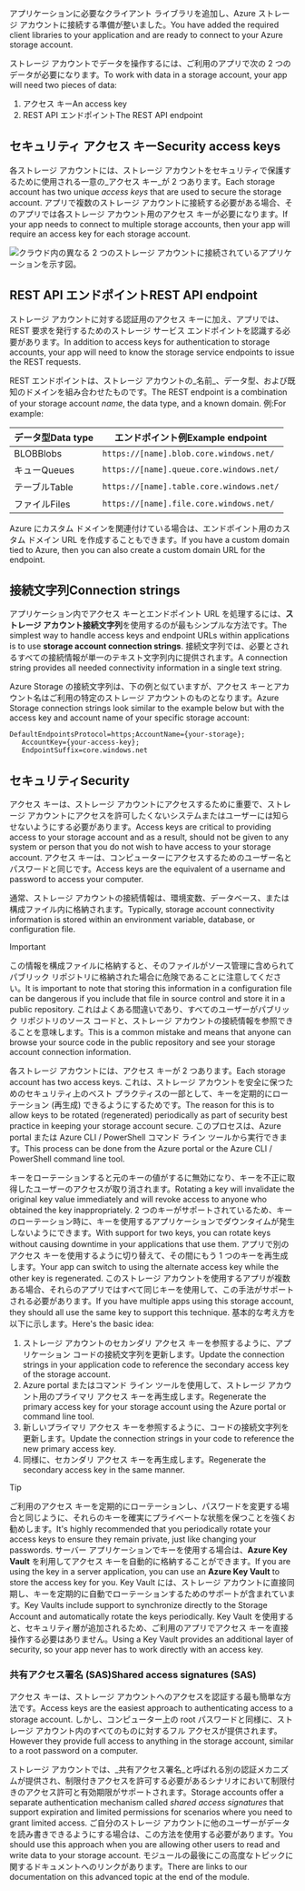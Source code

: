 <span data-ttu-id="8c686-101">アプリケーションに必要なクライアント ライブラリを追加し、Azure ストレージ アカウントに接続する準備が整いました。</span><span class="sxs-lookup"><span data-stu-id="8c686-101">You have added the required client libraries to your application and are ready to connect to your Azure storage account.</span></span>

<span data-ttu-id="8c686-102">ストレージ アカウントでデータを操作するには、ご利用のアプリで次の 2 つのデータが必要になります。</span><span class="sxs-lookup"><span data-stu-id="8c686-102">To work with data in a storage account, your app will need two pieces of data:</span></span>

1. <span data-ttu-id="8c686-103">アクセス キー</span><span class="sxs-lookup"><span data-stu-id="8c686-103">An access key</span></span>
1. <span data-ttu-id="8c686-104">REST API エンドポイント</span><span class="sxs-lookup"><span data-stu-id="8c686-104">The REST API endpoint</span></span>

## <a name="security-access-keys"></a><span data-ttu-id="8c686-105">セキュリティ アクセス キー</span><span class="sxs-lookup"><span data-stu-id="8c686-105">Security access keys</span></span>

<span data-ttu-id="8c686-106">各ストレージ アカウントには、ストレージ アカウントをセキュリティで保護するために使用される一意の_アクセス キー_が 2 つあります。</span><span class="sxs-lookup"><span data-stu-id="8c686-106">Each storage account has two unique _access keys_ that are used to secure the storage account.</span></span> <span data-ttu-id="8c686-107">アプリで複数のストレージ アカウントに接続する必要がある場合、そのアプリでは各ストレージ アカウント用のアクセス キーが必要になります。</span><span class="sxs-lookup"><span data-stu-id="8c686-107">If your app needs to connect to multiple storage accounts, then your app will require an access key for each storage account.</span></span>

![クラウド内の異なる 2 つのストレージ アカウントに接続されているアプリケーションを示す図。](..\media\6-multiple-accounts.png)

## <a name="rest-api-endpoint"></a><span data-ttu-id="8c686-110">REST API エンドポイント</span><span class="sxs-lookup"><span data-stu-id="8c686-110">REST API endpoint</span></span>

<span data-ttu-id="8c686-111">ストレージ アカウントに対する認証用のアクセス キーに加え、アプリでは、REST 要求を発行するためのストレージ サービス エンドポイントを認識する必要があります。</span><span class="sxs-lookup"><span data-stu-id="8c686-111">In addition to access keys for authentication to storage accounts, your app will need to know the storage service endpoints to issue the REST requests.</span></span> 

<span data-ttu-id="8c686-112">REST エンドポイントは、ストレージ アカウントの_名前_、データ型、および既知のドメインを組み合わせたものです。</span><span class="sxs-lookup"><span data-stu-id="8c686-112">The REST endpoint is a combination of your storage account _name_, the data type, and a known domain.</span></span> <span data-ttu-id="8c686-113">例:</span><span class="sxs-lookup"><span data-stu-id="8c686-113">For example:</span></span>

| <span data-ttu-id="8c686-114">データ型</span><span class="sxs-lookup"><span data-stu-id="8c686-114">Data type</span></span> | <span data-ttu-id="8c686-115">エンドポイント例</span><span class="sxs-lookup"><span data-stu-id="8c686-115">Example endpoint</span></span> |
|-----------|------------------|
| <span data-ttu-id="8c686-116">BLOB</span><span class="sxs-lookup"><span data-stu-id="8c686-116">Blobs</span></span>     | `https://[name].blob.core.windows.net/` |
| <span data-ttu-id="8c686-117">キュー</span><span class="sxs-lookup"><span data-stu-id="8c686-117">Queues</span></span>    | `https://[name].queue.core.windows.net/` |
| <span data-ttu-id="8c686-118">テーブル</span><span class="sxs-lookup"><span data-stu-id="8c686-118">Table</span></span>     | `https://[name].table.core.windows.net/` |
| <span data-ttu-id="8c686-119">ファイル</span><span class="sxs-lookup"><span data-stu-id="8c686-119">Files</span></span>     | `https://[name].file.core.windows.net/` |

<span data-ttu-id="8c686-120">Azure にカスタム ドメインを関連付けている場合は、エンドポイント用のカスタム ドメイン URL を作成することもできます。</span><span class="sxs-lookup"><span data-stu-id="8c686-120">If you have a custom domain tied to Azure, then you can also create a custom domain URL for the endpoint.</span></span>

## <a name="connection-strings"></a><span data-ttu-id="8c686-121">接続文字列</span><span class="sxs-lookup"><span data-stu-id="8c686-121">Connection strings</span></span>

<span data-ttu-id="8c686-122">アプリケーション内でアクセス キーとエンドポイント URL を処理するには、**ストレージ アカウント接続文字列**を使用するのが最もシンプルな方法です。</span><span class="sxs-lookup"><span data-stu-id="8c686-122">The simplest way to handle access keys and endpoint URLs within applications is to use **storage account connection strings**.</span></span> <span data-ttu-id="8c686-123">接続文字列では、必要とされるすべての接続情報が単一のテキスト文字列内に提供されます。</span><span class="sxs-lookup"><span data-stu-id="8c686-123">A connection string provides all needed connectivity information in a single text string.</span></span>

<span data-ttu-id="8c686-124">Azure Storage の接続文字列は、下の例と似ていますが、アクセス キーとアカウント名はご利用の特定のストレージ アカウントのものとなります。</span><span class="sxs-lookup"><span data-stu-id="8c686-124">Azure Storage connection strings look similar to the example below but with the access key and account name of your specific storage account:</span></span>

```
DefaultEndpointsProtocol=https;AccountName={your-storage};
   AccountKey={your-access-key};
   EndpointSuffix=core.windows.net
```

## <a name="security"></a><span data-ttu-id="8c686-125">セキュリティ</span><span class="sxs-lookup"><span data-stu-id="8c686-125">Security</span></span>

<span data-ttu-id="8c686-126">アクセス キーは、ストレージ アカウントにアクセスするために重要で、ストレージ アカウントにアクセスを許可したくないシステムまたはユーザーには知らせないようにする必要があります。</span><span class="sxs-lookup"><span data-stu-id="8c686-126">Access keys are critical to providing access to your storage account and as a result, should not be given to any system or person that you do not wish to have access to your storage account.</span></span> <span data-ttu-id="8c686-127">アクセス キーは、コンピューターにアクセスするためのユーザー名とパスワードと同じです。</span><span class="sxs-lookup"><span data-stu-id="8c686-127">Access keys are the equivalent of a username and password to access your computer.</span></span>

<span data-ttu-id="8c686-128">通常、ストレージ アカウントの接続情報は、環境変数、データベース、または構成ファイル内に格納されます。</span><span class="sxs-lookup"><span data-stu-id="8c686-128">Typically, storage account connectivity information is stored within an environment variable, database, or configuration file.</span></span>

> [!IMPORTANT]
> <span data-ttu-id="8c686-129">この情報を構成ファイルに格納すると、そのファイルがソース管理に含められてパブリック リポジトリに格納された場合に危険であることに注意してください。</span><span class="sxs-lookup"><span data-stu-id="8c686-129">It is important to note that storing this information in a configuration file can be dangerous if you include that file in source control and store it in a public repository.</span></span> <span data-ttu-id="8c686-130">これはよくある間違いであり、すべてのユーザーがパブリック リポジトリのソース コードと、ストレージ アカウントの接続情報を参照できることを意味します。</span><span class="sxs-lookup"><span data-stu-id="8c686-130">This is a common mistake and means that anyone can browse your source code in the public repository and see your storage account connection information.</span></span>

<span data-ttu-id="8c686-131">各ストレージ アカウントには、アクセス キーが 2 つあります。</span><span class="sxs-lookup"><span data-stu-id="8c686-131">Each storage account has two access keys.</span></span> <span data-ttu-id="8c686-132">これは、ストレージ アカウントを安全に保つためのセキュリティ上のベスト プラクティスの一部として、キーを定期的にローテーション (再生成) できるようにするためです。</span><span class="sxs-lookup"><span data-stu-id="8c686-132">The reason for this is to allow keys to be rotated (regenerated) periodically as part of security best practice in keeping your storage account secure.</span></span> <span data-ttu-id="8c686-133">このプロセスは、Azure portal または Azure CLI / PowerShell コマンド ライン ツールから実行できます。</span><span class="sxs-lookup"><span data-stu-id="8c686-133">This process can be done from the Azure portal or the Azure CLI / PowerShell command line tool.</span></span>

<span data-ttu-id="8c686-134">キーをローテーションすると元のキーの値がするに無効になり、キーを不正に取得したユーザーのアクセスが取り消されます。</span><span class="sxs-lookup"><span data-stu-id="8c686-134">Rotating a key will invalidate the original key value immediately and will revoke access to anyone who obtained the key inappropriately.</span></span> <span data-ttu-id="8c686-135">2 つのキーがサポートされているため、キーのローテーション時に、キーを使用するアプリケーションでダウンタイムが発生しないようにできます。</span><span class="sxs-lookup"><span data-stu-id="8c686-135">With support for two keys, you can rotate keys without causing downtime in your applications that use them.</span></span> <span data-ttu-id="8c686-136">アプリで別のアクセス キーを使用するように切り替えて、その間にもう 1 つのキーを再生成します。</span><span class="sxs-lookup"><span data-stu-id="8c686-136">Your app can switch to using the alternate access key while the other key is regenerated.</span></span> <span data-ttu-id="8c686-137">このストレージ アカウントを使用するアプリが複数ある場合、それらのアプリではすべて同じキーを使用して、この手法がサポートされる必要があります。</span><span class="sxs-lookup"><span data-stu-id="8c686-137">If you have multiple apps using this storage account, they should all use the same key to support this technique.</span></span> <span data-ttu-id="8c686-138">基本的な考え方を以下に示します。</span><span class="sxs-lookup"><span data-stu-id="8c686-138">Here's the basic idea:</span></span>

1. <span data-ttu-id="8c686-139">ストレージ アカウントのセカンダリ アクセス キーを参照するように、アプリケーション コードの接続文字列を更新します。</span><span class="sxs-lookup"><span data-stu-id="8c686-139">Update the connection strings in your application code to reference the secondary access key of the storage account.</span></span>
2. <span data-ttu-id="8c686-140">Azure portal またはコマンド ライン ツールを使用して、ストレージ アカウント用のプライマリ アクセス キーを再生成します。</span><span class="sxs-lookup"><span data-stu-id="8c686-140">Regenerate the primary access key for your storage account using the Azure portal or command line tool.</span></span>
3. <span data-ttu-id="8c686-141">新しいプライマリ アクセス キーを参照するように、コードの接続文字列を更新します。</span><span class="sxs-lookup"><span data-stu-id="8c686-141">Update the connection strings in your code to reference the new primary access key.</span></span>
4. <span data-ttu-id="8c686-142">同様に、セカンダリ アクセス キーを再生成します。</span><span class="sxs-lookup"><span data-stu-id="8c686-142">Regenerate the secondary access key in the same manner.</span></span>

> [!TIP]
> <span data-ttu-id="8c686-143">ご利用のアクセス キーを定期的にローテーションし、パスワードを変更する場合と同じように、それらのキーを確実にプライベートな状態を保つことを強くお勧めします。</span><span class="sxs-lookup"><span data-stu-id="8c686-143">It's highly recommended that you periodically rotate your access keys to ensure they remain private, just like changing your passwords.</span></span> <span data-ttu-id="8c686-144">サーバー アプリケーションでキーを使用する場合は、**Azure Key Vault** を利用してアクセス キーを自動的に格納することができます。</span><span class="sxs-lookup"><span data-stu-id="8c686-144">If you are using the key in a server application, you can use an **Azure Key Vault** to store the access key for you.</span></span> <span data-ttu-id="8c686-145">Key Vault には、ストレージ アカウントに直接同期し、キーを定期的に自動でローテーションするためのサポートが含まれています。</span><span class="sxs-lookup"><span data-stu-id="8c686-145">Key Vaults include support to synchronize directly to the Storage Account and automatically rotate the keys periodically.</span></span> <span data-ttu-id="8c686-146">Key Vault を使用すると、セキュリティ層が追加されるため、ご利用のアプリでアクセス キーを直接操作する必要はありません。</span><span class="sxs-lookup"><span data-stu-id="8c686-146">Using a Key Vault provides an additional layer of security, so your app never has to work directly with an access key.</span></span>

### <a name="shared-access-signatures-sas"></a><span data-ttu-id="8c686-147">共有アクセス署名 (SAS)</span><span class="sxs-lookup"><span data-stu-id="8c686-147">Shared access signatures (SAS)</span></span>

<span data-ttu-id="8c686-148">アクセス キーは、ストレージ アカウントへのアクセスを認証する最も簡単な方法です。</span><span class="sxs-lookup"><span data-stu-id="8c686-148">Access keys are the easiest approach to authenticating access to a storage account.</span></span> <span data-ttu-id="8c686-149">しかし、コンピューター上の root パスワードと同様に、ストレージ アカウント内のすべてのものに対するフル アクセスが提供されます。</span><span class="sxs-lookup"><span data-stu-id="8c686-149">However they provide full access to anything in the storage account, similar to a root password on a computer.</span></span>

<span data-ttu-id="8c686-150">ストレージ アカウントでは、_共有アクセス署名_と呼ばれる別の認証メカニズムが提供され、制限付きアクセスを許可する必要があるシナリオにおいて制限付きのアクセス許可と有効期限がサポートされます。</span><span class="sxs-lookup"><span data-stu-id="8c686-150">Storage accounts offer a separate authentication mechanism called _shared access signatures_ that support expiration and limited permissions for scenarios where you need to grant limited access.</span></span> <span data-ttu-id="8c686-151">ご自分のストレージ アカウントに他のユーザーがデータを読み書きできるようにする場合は、この方法を使用する必要があります。</span><span class="sxs-lookup"><span data-stu-id="8c686-151">You should use this approach when you are allowing other users to read and write data to your storage account.</span></span> <span data-ttu-id="8c686-152">モジュールの最後にこの高度なトピックに関するドキュメントへのリンクがあります。</span><span class="sxs-lookup"><span data-stu-id="8c686-152">There are links to our documentation on this advanced topic at the end of the module.</span></span>
